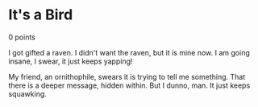 # It's a Bird
0 points

I got gifted a raven. I didn't want the raven, but it is mine now. I am going insane, I swear, it just keeps yapping!

My friend, an ornithophile, swears it is trying to tell me something. That there is a deeper message, hidden within. But I dunno, man. It just keeps squawking.
